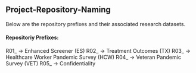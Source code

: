 ## Project-Repository-Naming

Below are the repository prefixes and their associated research datasets.

#### Repositoriy Prefixes:

R01_ -> Enhanced Screener (ES)
R02_ -> Treatment Outcomes (TX)
R03_ -> Healthcare Worker Pandemic Survey (HCW)
R04_ -> Veteran Pandemic Survey (VET)
R05_ -> Confidentiality 
